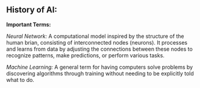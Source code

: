 ## History of AI:

**Important Terms:**

*Neural Network:*
A computational model inspired by the structure of the human brian, consisting of interconnected nodes (neurons). It processes and learns from data by adjusting the connections between these nodes to recognize patterns, make predictions, or perform various tasks.

*Machine Learning:*
A general term for having computers solve problems by discovering algorithms through training without needing to be explicitly told what to do.
